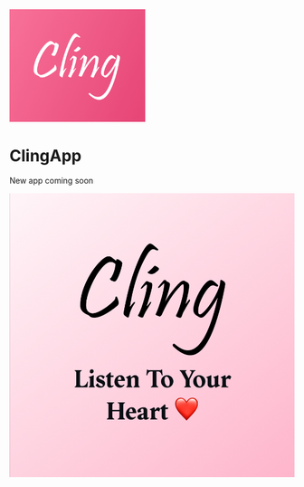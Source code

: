 <img src="ClingLogo.png" alt="Home page" width="240"/>

# ClingApp

New app coming soon

<img src="ClingLogoFull.png" alt="Home page" width="720"/>
